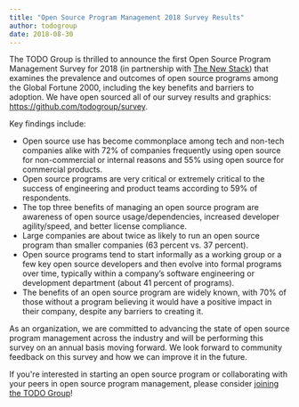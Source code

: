 ```yaml
---
title: "Open Source Program Management 2018 Survey Results"
author: todogroup
date: 2018-08-30
---
```


The TODO Group is thrilled to announce the first Open Source Program Management Survey for 2018 (in partnership with [The New Stack](https://twitter.com/thenewstack/status/1035105095493578752)) that examines the prevalence and outcomes of open source programs among the Global Fortune 2000, including the key benefits and barriers to adoption. We have open sourced all of our survey results and graphics: https://github.com/todogroup/survey.

Key findings include:

* Open source use has become commonplace among tech and non-tech companies alike with 72% of companies frequently using open source for non-commercial or internal reasons and 55% using open source for commercial products.
* Open source programs are very critical or extremely critical to the success of engineering and product teams according to 59% of respondents.
* The top three benefits of managing an open source program are awareness of open source usage/dependencies, increased developer agility/speed, and better license compliance.
* Large companies are about twice as likely to run an open source program than smaller companies (63 percent vs. 37 percent).
* Open source programs tend to start informally as a working group or a few key open source developers and then evolve into formal programs over time, typically within a company’s software engineering or development department (about 41 percent of programs).
* The benefits of an open source program are widely known, with 70% of those without a program believing it would have a positive impact in their company, despite any barriers to creating it.

As an organization, we are committed to advancing the state of open source program management across the industry and will be performing this survey on an annual basis moving forward. We look forward to community feedback on this survey and how we can improve it in the future.

If you're interested in starting an open source program or collaborating with your peers in open source program management, please consider [joining the TODO Group](http://todogroup.org/join/)!

